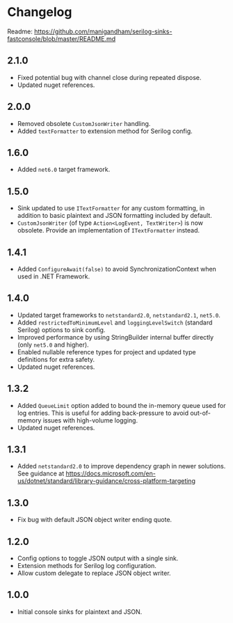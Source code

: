 # Changelog

Readme: https://github.com/manigandham/serilog-sinks-fastconsole/blob/master/README.md

## 2.1.0

-   Fixed potential bug with channel close during repeated dispose.
-   Updated nuget references.

## 2.0.0

-   Removed obsolete `CustomJsonWriter` handling.
-   Added `textFormatter` to extension method for Serilog config.

## 1.6.0

-   Added `net6.0` target framework.

## 1.5.0

-   Sink updated to use `ITextFormatter` for any custom formatting, in addition to basic plaintext and JSON formatting included by default.
-   `CustomJsonWriter` (of type `Action<LogEvent, TextWriter>`) is now obsolete. Provide an implementation of `ITextFormatter` instead.

## 1.4.1

-   Added `ConfigureAwait(false)` to avoid SynchronizationContext when used in .NET Framework.

## 1.4.0

-   Updated target frameworks to `netstandard2.0`, `netstandard2.1`, `net5.0`.
-   Added `restrictedToMinimumLevel` and `loggingLevelSwitch` (standard Serilog) options to sink config.
-   Improved performance by using StringBuilder internal buffer directly (only `net5.0` and higher).
-   Enabled nullable reference types for project and updated type definitions for extra safety.
-   Updated nuget references.

## 1.3.2

-   Added `QueueLimit` option added to bound the in-memory queue used for log entries. This is useful for adding back-pressure to avoid out-of-memory issues with high-volume logging.
-   Updated nuget references.

## 1.3.1

-   Added `netstandard2.0` to improve dependency graph in newer solutions. See guidance at https://docs.microsoft.com/en-us/dotnet/standard/library-guidance/cross-platform-targeting

## 1.3.0

-   Fix bug with default JSON object writer ending quote.

## 1.2.0

-   Config options to toggle JSON output with a single sink.
-   Extension methods for Serilog log configuration.
-   Allow custom delegate to replace JSON object writer.

## 1.0.0

-   Initial console sinks for plaintext and JSON.
